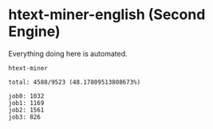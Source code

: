 # htext-miner-english (Second Engine)

Everything doing here is automated.

```
htext-miner

total: 4588/9523 (48.17809513808673%)

job0: 1032
job1: 1169
job2: 1561
job3: 826
```